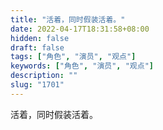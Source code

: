 ```yaml
---
title: "活着，同时假装活着。"
date: 2022-04-17T18:31:58+08:00
hidden: false
draft: false
tags: ["角色", "演员", "观点"]
keywords: ["角色", "演员", "观点"]
description: ""
slug: "1701"
---
```


活着，同时假装活着。
